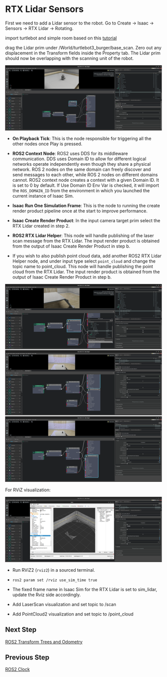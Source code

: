 # RTX Lidar Sensors

First we need to add a Lidar sensor to the robot. Go to Create -> Isaac -> Sensors -> RTX Lidar -> Rotating.

import turtlebot and simple room based on this [tutorial](2_doc.md)

drag the Lidar prim under /World/turtlebot3_burger/base_scan. Zero out any displacement in the Transform fields inside the Property tab. The Lidar prim should now be overlapping with the scanning unit of the robot.

![alt text](img/10.png)

- **On Playback Tick**: This is the node responsible for triggering all the other nodes once Play is pressed.

- **ROS2 Context Node**: ROS2 uses DDS for its middleware communication. DDS uses Domain ID to allow for different logical networks operate independently even though they share a physical network. ROS 2 nodes on the same domain can freely discover and send messages to each other, while ROS 2 nodes on different domains cannot. ROS2 context node creates a context with a given Domain ID. It is set to 0 by default. If Use Domain ID Env Var is checked, it will import the `ROS_DOMAIN_ID` from the environment in which you launched the current instance of Isaac Sim.

- **Isaac Run One Simulation Frame**: This is the node to running the create render product pipeline once at the start to improve performance.

- **Isaac Create Render Product**: In the input camera target prim select the RTX Lidar created in step 2.

- **ROS2 RTX Lidar Helper**: This node will handle publishing of the laser scan message from the RTX Lidar. The input render product is obtained from the output of Isaac Create Render Product in step b.

- If you wish to also publish point cloud data, add another ROS2 RTX Lidar Helper node, and under input type select `point_cloud` and change the topic name to point_cloud. This node will handle publishing the point cloud from the RTX Lidar. The input render product is obtained from the output of Isaac Create Render Product in step b.

![alt text](img/14.png)
![alt text](img/11.png)
![alt text](img/12.png)


For RViZ visualization:

![alt text](img/13.png)

- Run RViZ2 (`rviz2`) in a sourced terminal.

- `ros2 param set /rviz use_sim_time true`

- The fixed frame name in Isaac Sim for the RTX Lidar is set to sim_lidar, update the Rviz side accordingly.

- Add LaserScan visualization and set topic to /scan

- Add PointCloud2 visualization and set topic to /point_cloud

## Next Step

[ROS2 Transform Trees and Odometry](8_doc.md)

## Previous Step

[ROS2 Clock](6_doc.md)